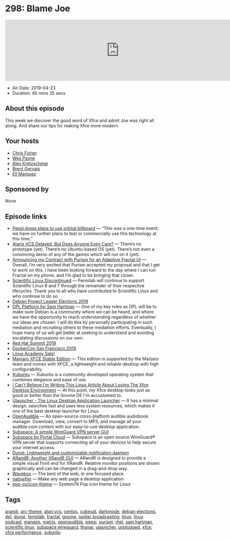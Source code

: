 # 298: Blame Joe

<iframe src="https://player.fireside.fm/v2/RUkczH-V+xQPnu7gG?theme=dark" width="740" height="200" frameborder="0" scrolling="no"></iframe>

* Air Date: 2019-04-23
* Duration: 65 mins 35 secs

## About this episode

This week we discover the good word of Xfce and admit Joe was right all along. And share our tips for making Xfce more modern.

## Your hosts
* [Chris Fisher](https://linuxunplugged.com/hosts/chrislas)
* [Wes Payne](https://linuxunplugged.com/hosts/wes)
* [Alex Kretzschmar](https://linuxunplugged.com/guests/alexktz)
* [Brent Gervais](https://linuxunplugged.com/guests/brentgervais)
* [Ell Marquez](https://linuxunplugged.com/guests/ell)

## Sponsored by

None



## Episode links

  * [Pepsi drops plans to use orbital billboard](https://spacenews.com/pepsi-drops-plans-to-use-orbital-billboard/ "Pepsi drops plans to use orbital billboard") — “This was a one-time event; we have no further plans to test or commercially use this technology at this time.”
  * [Ataris VCS Delayed, But Does Anyone Even Care?](https://www.omgubuntu.co.uk/2019/04/ataris-vcs-delayed-until-december-does-anyone-even-care-at-this-point "Ataris VCS Delayed, But Does Anyone Even Care?") — There’s no prototype (yet). There’s no Ubuntu-based OS (yet). There’s not even a convincing demo of any of the games which will run on it (yet). 
  * [Announcing my Contract with Purism for an Adaptive Fractal UI](https://blogs.gnome.org/christopherdavis/2019/01/30/adaptive-fractal-contract/ "Announcing my Contract with Purism for an Adaptive Fractal UI") — Overall, I’m very excited that Purism accepted my proposal and that I get to work on this. I have been looking forward to the day where I can run Fractal on my phone, and I’m glad to be bringing that closer.
  * [Scientific Linux Discontinued](https://listserv.fnal.gov/scripts/wa.exe?A2=ind1904&L=SCIENTIFIC-LINUX-USERS&P=817 "Scientific Linux Discontinued") — Fermilab will continue to support Scientific Linux 6 and 7 through the remainder of their respective lifecycles. Thank you to all who have contributed to Scientific Linux and who continue to do so.
  * [Debian Project Leader Elections 2019](https://www.debian.org/vote/2019/vote_001 "Debian Project Leader Elections 2019")
  * [DPL Platform for Sam Hartman](https://www.debian.org/vote/2019/platforms/hartmans "DPL Platform for Sam Hartman") — One of my key roles as DPL will be to make sure Debian is a community where we can be heard, and where we have the opportunity to reach understanding regardless of whether our ideas are chosen. I will do this by personally participating in such mediation and recruiting others to these mediation efforts. Eventually, I hope many of us will get better at seeking to understand and avoiding escalating discussions on our own.
  * [Red Hat Summit 2019](https://www.redhat.com/en/summit/2019 "Red Hat Summit 2019")
  * [DockerCon San Francisco 2019](https://www.docker.com/dockercon/ "DockerCon San Francisco 2019")
  * [Linux Academy Sale!](https://linuxacademy.com/join/pricing "Linux Academy Sale!")
  * [Manjaro XFCE Stable Edition](https://manjaro.org/download/xfce/ "Manjaro XFCE Stable Edition") — This edition is supported by the Manjaro team and comes with XFCE, a lightweight and reliable desktop with high configurability.
  * [Xubuntu](https://xubuntu.org/ "Xubuntu") — Xubuntu is a community developed operating system that combines elegance and ease of use. 
  * [I Can't Believe I'm Writing This Linux Article About Loving The Xfce Desktop Environment](https://www.forbes.com/sites/jasonevangelho/2019/04/17/i-cant-believe-im-writing-this-linux-article-about-loving-the-xfce-desktop-environment/#788a93f434d7 "I Can't Believe I'm Writing This Linux Article About Loving The Xfce Desktop Environment") — At this point, my Xfce desktop looks just as good or better than the Gnome DE I'm accustomed to.
  * [Ulauncher - The Linux Desktop Application Launcher](https://techeulogy.com/linux/ulauncher-the-linux-desktop-application-launcher/ "Ulauncher - The Linux Desktop Application Launcher") — It has a minimal design, searches fast and uses less system resources, which makes it one of the best desktop launcher for Linux.
  * [OpenAudible](https://openaudible.org/ "OpenAudible") — An open-source cross-platform audible audiobook manager. Download, view, convert to MP3, and manage all your audible.com content with our easy-to-use desktop application.
  * [Subspace: A simple WireGuard VPN server GUI](https://github.com/subspacecloud/subspace "Subspace: A simple WireGuard VPN server GUI")
  * [Subspace by Portal Cloud](https://portal.cloud/app/subspace "Subspace by Portal Cloud") — Subspace is an open source WireGuard® VPN server that supports connecting all of your devices to help secure your internet access. 
  * [Dunst: Lightweight and customizable notification daemon](https://github.com/dunst-project/dunst "Dunst: Lightweight and customizable notification daemon")
  * [ARandR: Another XRandR GUI](https://christian.amsuess.com/tools/arandr/ "ARandR: Another XRandR GUI") — ARandR is designed to provide a simple visual front end for XRandR. Relative monitor positions are shown graphically and can be changed in a drag-and-drop way. 
  * [Wavebox](https://wavebox.io/ "Wavebox") — The best of the web, in one focused place.
  * [nativefier](https://github.com/jiahaog/nativefier "nativefier") — Make any web page a desktop application 
  * [pop-os/icon-theme](https://github.com/pop-os/icon-theme "pop-os/icon-theme") — System76 Pop icon theme for Linux



## Tags

[arandr](https://linuxunplugged.com/tags/arandr), [arc-theme](https://linuxunplugged.com/tags/arc-theme), [atari vcs](https://linuxunplugged.com/tags/atari%20vcs), [centos](https://linuxunplugged.com/tags/centos), [cubesat](https://linuxunplugged.com/tags/cubesat), [darkmode](https://linuxunplugged.com/tags/darkmode), [debian elections](https://linuxunplugged.com/tags/debian%20elections), [dpl](https://linuxunplugged.com/tags/dpl), [dunst](https://linuxunplugged.com/tags/dunst), [fermilab](https://linuxunplugged.com/tags/fermilab), [fractal](https://linuxunplugged.com/tags/fractal), [gnome](https://linuxunplugged.com/tags/gnome), [jupiter broadcasting](https://linuxunplugged.com/tags/jupiter%20broadcasting), [linux](https://linuxunplugged.com/tags/linux), [linux podcast](https://linuxunplugged.com/tags/linux%20podcast), [manajro](https://linuxunplugged.com/tags/manajro), [matrix](https://linuxunplugged.com/tags/matrix), [openaudible](https://linuxunplugged.com/tags/openaudible), [pepsi](https://linuxunplugged.com/tags/pepsi), [purism](https://linuxunplugged.com/tags/purism), [rhel](https://linuxunplugged.com/tags/rhel), [sam hartman](https://linuxunplugged.com/tags/sam%20hartman), [scientific linux](https://linuxunplugged.com/tags/scientific%20linux), [subspace wireguard](https://linuxunplugged.com/tags/subspace%20wireguard), [thunar](https://linuxunplugged.com/tags/thunar), [ulauncher](https://linuxunplugged.com/tags/ulauncher), [unplugged](https://linuxunplugged.com/tags/unplugged), [xfce](https://linuxunplugged.com/tags/xfce), [xfce performance](https://linuxunplugged.com/tags/xfce%20performance), [xubuntu](https://linuxunplugged.com/tags/xubuntu)